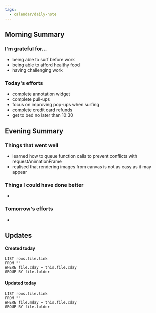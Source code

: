 ```yaml
---
tags:
  - calendar/daily-note
---
```


## Morning Summary

### I'm grateful for...

- being able to surf before work
- being able to afford healthy food
- having challenging work

### Today's efforts

- complete annotation widget
- complete pull-ups
- focus on improving pop-ups when surfing
- complete credit card refunds
- get to bed no later than 10:30

## Evening Summary

### Things that went well

- learned how to queue function calls to prevent conflicts with requestAnimationFrame
- realised that rendering images from canvas is not as easy as it may appear

### Things I could have done better

-

### Tomorrow's efforts

-

## Updates

#### Created today

```dataview
LIST rows.file.link
FROM ""
WHERE file.cday = this.file.cday
GROUP BY file.folder
```

#### Updated today

```dataview
LIST rows.file.link
FROM ""
WHERE file.mday = this.file.cday
GROUP BY file.folder
```

